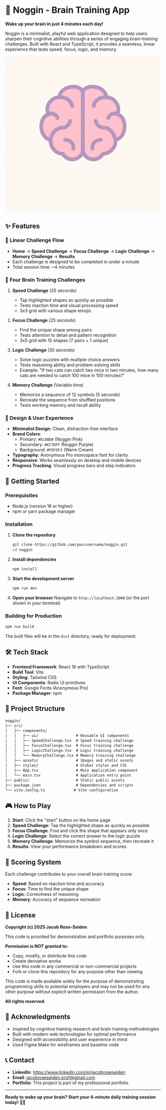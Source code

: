 # 🧠 Noggin - Brain Training App

**Wake up your brain in just 4 minutes each day!**

Noggin is a minimalist, playful web application designed to help users sharpen their cognitive abilities through a series of engaging brain-training challenges. Built with React and TypeScript, it provides a seamless, linear experience that tests speed, focus, logic, and memory.

![Noggin Logo](src/assets/logo.png)

## ✨ Features

### 🎯 **Linear Challenge Flow**

- **Home** → **Speed Challenge** → **Focus Challenge** → **Logic Challenge** → **Memory Challenge** → **Results**
- Each challenge is designed to be completed in under a minute
- Total session time: ~4 minutes

### 🧩 **Four Brain Training Challenges**

1. **Speed Challenge** (25 seconds)

   - Tap highlighted shapes as quickly as possible
   - Tests reaction time and visual processing speed
   - 3x3 grid with various shape emojis

2. **Focus Challenge** (25 seconds)

   - Find the unique shape among pairs
   - Tests attention to detail and pattern recognition
   - 3x5 grid with 15 shapes (7 pairs + 1 unique)

3. **Logic Challenge** (30 seconds)

   - Solve logic puzzles with multiple choice answers
   - Tests reasoning ability and problem-solving skills
   - Example: "If two cats can catch two mice in two minutes, how many cats are needed to catch 100 mice in 100 minutes?"

4. **Memory Challenge** (Variable time)
   - Memorize a sequence of 12 symbols (5 seconds)
   - Recreate the sequence from shuffled positions
   - Tests working memory and recall ability

### 🎨 **Design & User Experience**

- **Minimalist Design**: Clean, distraction-free interface
- **Brand Colors**:
  - Primary: `#EC8BD0` (Noggin Pink)
  - Secondary: `#A77DFF` (Noggin Purple)
  - Background: `#FDF9F3` (Warm Cream)
- **Typography**: Anonymous Pro monospace font for clarity
- **Responsive**: Works seamlessly on desktop and mobile devices
- **Progress Tracking**: Visual progress bars and step indicators

## 🚀 Getting Started

### Prerequisites

- Node.js (version 16 or higher)
- npm or yarn package manager

### Installation

1. **Clone the repository**

   ```bash
   git clone https://github.com/yourusername/noggin.git
   cd noggin
   ```

2. **Install dependencies**

   ```bash
   npm install
   ```

3. **Start the development server**

   ```bash
   npm run dev
   ```

4. **Open your browser**
   Navigate to `http://localhost:3000` (or the port shown in your terminal)

### Building for Production

```bash
npm run build
```

The built files will be in the `dist` directory, ready for deployment.

## 🛠️ Tech Stack

- **Frontend Framework**: React 18 with TypeScript
- **Build Tool**: Vite
- **Styling**: Tailwind CSS
- **UI Components**: Radix UI primitives
- **Font**: Google Fonts (Anonymous Pro)
- **Package Manager**: npm

## 📁 Project Structure

```
noggin/
├── src/
│   ├── components/
│   │   ├── ui/                 # Reusable UI components
│   │   ├── SpeedChallenge.tsx  # Speed training challenge
│   │   ├── FocusChallenge.tsx  # Focus training challenge
│   │   ├── LogicChallenge.tsx  # Logic training challenge
│   │   └── MemoryChallenge.tsx # Memory training challenge
│   ├── assets/                 # Images and static assets
│   ├── styles/                 # Global styles and CSS
│   ├── App.tsx                 # Main application component
│   └── main.tsx                # Application entry point
├── public/                     # Static public assets
├── package.json                # Dependencies and scripts
└── vite.config.ts             # Vite configuration
```

## 🎮 How to Play
1. **Start**: Click the "start" button on the home page
2. **Speed Challenge**: Tap the highlighted shape as quickly as possible
3. **Focus Challenge**: Find and click the shape that appears only once
4. **Logic Challenge**: Select the correct answer to the logic puzzle
5. **Memory Challenge**: Memorize the symbol sequence, then recreate it
6. **Results**: View your performance breakdown and scores

## 🎯 Scoring System

Each challenge contributes to your overall brain training score:

- **Speed**: Based on reaction time and accuracy
- **Focus**: Time to find the unique shape
- **Logic**: Correctness of reasoning
- **Memory**: Accuracy of sequence recreation

## 📝 License

**Copyright (c) 2025 Jacob Rose-Seiden**

This code is provided for demonstration and portfolio purposes only.

**Permission is NOT granted to:**

- Copy, modify, or distribute this code
- Create derivative works
- Use this code in any commercial or non-commercial projects
- Fork or clone this repository for any purpose other than viewing

This code is made available solely for the purpose of demonstrating programming skills to potential employers and may not be used for any other purpose without explicit written permission from the author.

**All rights reserved.**

## 🙏 Acknowledgments

- Inspired by cognitive training research and brain training methodologies
- Built with modern web technologies for optimal performance
- Designed with accessibility and user experience in mind
- Used Figma Make for wireframes and baseline code

## 📞 Contact

- **LinkedIn**: https://www.linkedin.com/in/jacobroseseiden
- **Email**: jacobroseseiden.prof@gmail.com
- **Portfolio**: This project is part of my professional portfolio

---

**Ready to wake up your brain? Start your 4-minute daily training session today!** 🧠✨
